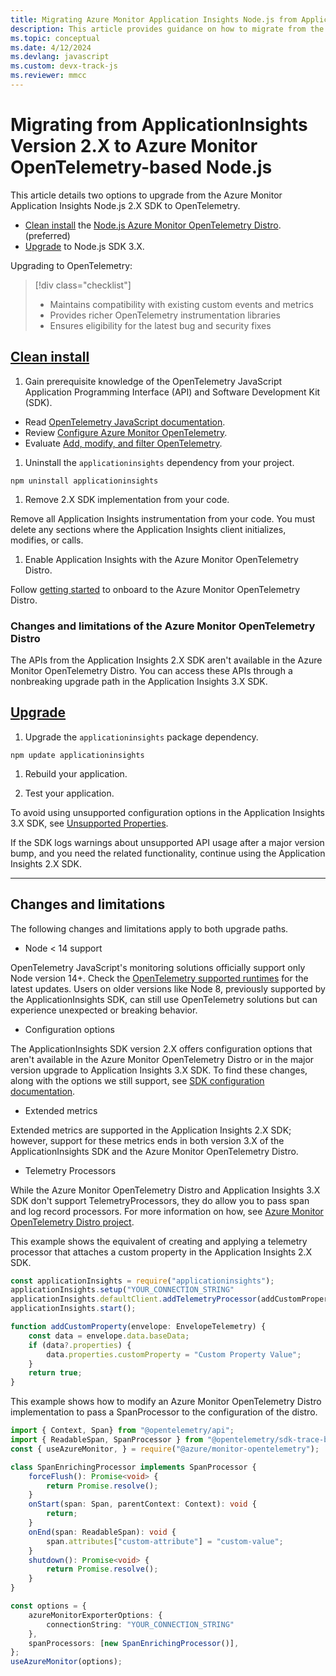 ```yaml
---
title: Migrating Azure Monitor Application Insights Node.js from Application Insights 2.X SDK to OpenTelemetry
description: This article provides guidance on how to migrate from the Azure Monitor Application Insights Node.js 2.X SDK to OpenTelemetry.
ms.topic: conceptual
ms.date: 4/12/2024
ms.devlang: javascript
ms.custom: devx-track-js
ms.reviewer: mmcc
---
```


# Migrating from ApplicationInsights Version 2.X to Azure Monitor OpenTelemetry-based Node.js

This article details two options to upgrade from the Azure Monitor Application Insights Node.js 2.X SDK to OpenTelemetry.

* [Clean install](#clean-install) the [Node.js Azure Monitor OpenTelemetry Distro](https://github.com/microsoft/opentelemetry-azure-monitor-js). (preferred)
* [Upgrade](#upgrade) to Node.js SDK 3.X.

Upgrading to OpenTelemetry:

> [!div class="checklist"]
> - Maintains compatibility with existing custom events and metrics
> - Provides richer OpenTelemetry instrumentation libraries
> - Ensures eligibility for the latest bug and security fixes

## [Clean install](#tab/cleaninstall)

1. Gain prerequisite knowledge of the OpenTelemetry JavaScript Application Programming Interface (API) and Software Development Kit (SDK).

* Read [OpenTelemetry JavaScript documentation](https://opentelemetry.io/docs/languages/js/).
* Review [Configure Azure Monitor OpenTelemetry](opentelemetry-configuration.md?tabs=nodejs).
* Evaluate [Add, modify, and filter OpenTelemetry](opentelemetry-add-modify.md?tabs=nodejs).

1.  Uninstall the `applicationinsights` dependency from your project.

```shell
npm uninstall applicationinsights
```

1. Remove 2.X SDK implementation from your code.

Remove all Application Insights instrumentation from your code. You must delete any sections where the Application Insights client initializes, modifies, or calls.

1. Enable Application Insights with the Azure Monitor OpenTelemetry Distro.

Follow [getting started](opentelemetry-enable.md?tabs=nodejs) to onboard to the Azure Monitor OpenTelemetry Distro.

### Changes and limitations of the Azure Monitor OpenTelemetry Distro

The APIs from the Application Insights 2.X SDK aren't available in the Azure Monitor OpenTelemetry Distro. You can access these APIs through a nonbreaking upgrade path in the Application Insights 3.X SDK.

## [Upgrade](#tab/upgrade)

1. Upgrade the `applicationinsights` package dependency.

```shell
npm update applicationinsights
```

1. Rebuild your application.

1. Test your application.

To avoid using unsupported configuration options in the Application Insights 3.X SDK, see [Unsupported Properties](https://github.com/microsoft/ApplicationInsights-node.js/tree/beta?tab=readme-ov-file#applicationinsights-shim-unsupported-properties).

If the SDK logs warnings about unsupported API usage after a major version bump, and you need the related functionality, continue using the Application Insights 2.X SDK.

---

## Changes and limitations

The following changes and limitations apply to both upgrade paths.

* Node < 14 support

OpenTelemetry JavaScript's monitoring solutions officially support only Node version 14+. Check the [OpenTelemetry supported runtimes](https://github.com/open-telemetry/opentelemetry-js#supported-runtimes) for the latest updates. Users on older versions like Node 8, previously supported by the ApplicationInsights SDK, can still use OpenTelemetry solutions but can experience unexpected or breaking behavior.

* Configuration options

The ApplicationInsights SDK version 2.X offers configuration options that aren't available in the Azure Monitor OpenTelemetry Distro or in the major version upgrade to Application Insights 3.X SDK. To find these changes, along with the options we still support, see [SDK configuration documentation](https://github.com/microsoft/ApplicationInsights-node.js/tree/beta?tab=readme-ov-file#applicationinsights-shim-unsupported-properties).

* Extended metrics

Extended metrics are supported in the Application Insights 2.X SDK; however, support for these metrics ends in both version 3.X of the ApplicationInsights SDK and the Azure Monitor OpenTelemetry Distro.

* Telemetry Processors

While the Azure Monitor OpenTelemetry Distro and Application Insights 3.X SDK don't support TelemetryProcessors, they do allow you to pass span and log record processors. For more information on how, see [Azure Monitor OpenTelemetry Distro project](https://github.com/Azure/azure-sdk-for-js/tree/main/sdk/monitor/monitor-opentelemetry#modify-telemetry).

This example shows the equivalent of creating and applying a telemetry processor that attaches a custom property in the Application Insights 2.X SDK.

```typescript
const applicationInsights = require("applicationinsights");
applicationInsights.setup("YOUR_CONNECTION_STRING"
applicationInsights.defaultClient.addTelemetryProcessor(addCustomProperty);
applicationInsights.start();

function addCustomProperty(envelope: EnvelopeTelemetry) {
    const data = envelope.data.baseData;
    if (data?.properties) {
        data.properties.customProperty = "Custom Property Value";
    }
    return true;
}
```

This example shows how to modify an Azure Monitor OpenTelemetry Distro implementation to pass a SpanProcessor to the configuration of the distro.


```typescript
import { Context, Span} from "@opentelemetry/api";
import { ReadableSpan, SpanProcessor } from "@opentelemetry/sdk-trace-base";
const { useAzureMonitor, } = require("@azure/monitor-opentelemetry");

class SpanEnrichingProcessor implements SpanProcessor {
    forceFlush(): Promise<void> {
        return Promise.resolve();
    }
    onStart(span: Span, parentContext: Context): void {
        return;
    }
    onEnd(span: ReadableSpan): void {
        span.attributes["custom-attribute"] = "custom-value";
    }
    shutdown(): Promise<void> {
        return Promise.resolve();
    }
}

const options = {
    azureMonitorExporterOptions: {
        connectionString: "YOUR_CONNECTION_STRING"
    },
    spanProcessors: [new SpanEnrichingProcessor()],
};
useAzureMonitor(options);
```
